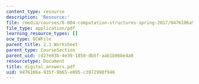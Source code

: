 ```yaml
---
content_type: resource
description: 'Resource:'
file: /media/courses/6-004-computation-structures-spring-2017/9476106a935f9b65e095c3972990f946_digital_answers.pdf
file_type: application/pdf
learning_resource_types: []
ocw_type: OCWFile
parent_title: 2.3 Worksheet
parent_type: CourseSection
parent_uid: cd27e83b-4e39-1850-db5f-aab1b06be4a0
resourcetype: Document
title: digital_answers.pdf
uid: 9476106a-935f-9b65-e095-c3972990f946
---
```

